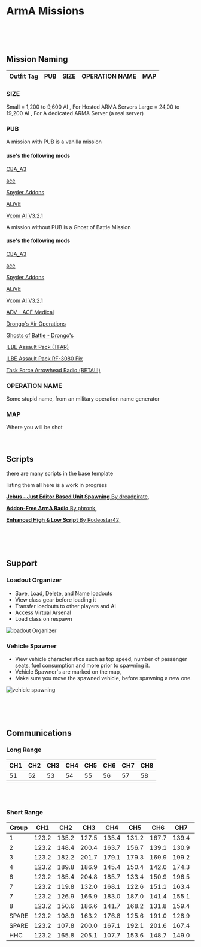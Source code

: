 # ArmA Missions
<br><br><br>
## Mission Naming
|Outfit Tag|PUB|SIZE|OPERATION NAME|MAP|
| --- | --- | --- | --- | --- |

### SIZE
Small = 1,200 to 9,600 AI , For Hosted ARMA Servers
Large = 24,00 to 19,200 AI , For A dedicated ARMA Server (a real server)

### PUB
A mission with PUB is a vanilla mission
#### use's the following mods

[CBA_A3](http://steamcommunity.com/sharedfiles/filedetails/?id=450814997)

[ace](http://steamcommunity.com/sharedfiles/filedetails/?id=463939057)

[Spyder Addons](http://steamcommunity.com/sharedfiles/filedetails/?id=579263829)

[ALiVE](http://steamcommunity.com/sharedfiles/filedetails/?id=620260972)

[Vcom AI V3.2.1](http://steamcommunity.com/sharedfiles/filedetails/?id=1645358402)

A mission without PUB is a Ghost of Battle Mission
#### use's the following mods
[CBA_A3](http://steamcommunity.com/sharedfiles/filedetails/?id=450814997)

[ace](http://steamcommunity.com/sharedfiles/filedetails/?id=463939057)

[Spyder Addons](http://steamcommunity.com/sharedfiles/filedetails/?id=579263829)

[ALiVE](http://steamcommunity.com/sharedfiles/filedetails/?id=620260972)

[Vcom AI V3.2.1](http://steamcommunity.com/sharedfiles/filedetails/?id=1645358402)

[ADV - ACE Medical](http://steamcommunity.com/sharedfiles/filedetails/?id=1353873848)

[Drongo's Air Operations](http://steamcommunity.com/sharedfiles/filedetails/?id=1533097069)

[Ghosts of Battle - Drongo's](http://steamcommunity.com/sharedfiles/filedetails/?id=1480969784)

[ILBE Assault Pack (TFAR)](http://steamcommunity.com/sharedfiles/filedetails/?id=873999690)

[ILBE Assault Pack RF-3080 Fix](http://steamcommunity.com/sharedfiles/filedetails/?id=1214067354)

[Task Force Arrowhead Radio (BETA!!!)](http://steamcommunity.com/sharedfiles/filedetails/?id=894678801)


### OPERATION NAME
Some stupid name, from an military operation name generator

### MAP
Where you will be shot
<br><br><br>
## Scripts
there are many scripts in the base template

listing them all here is a work in progress

[**Jebus - Just Editor Based Unit Spawning** By dreadpirate,](https://forums.bohemia.net/forums/topic/174661-jebus-just-editor-based-unit-spawning/)

[**Addon-Free ArmA Radio** By phronk,](https://forums.bohemia.net/forums/topic/200791-release-addon-free-arma-radio/)

[**Enhanced High & Low Script** By Rodeostar42,](https://forums.bohemia.net/forums/topic/189776-enhanced-high-low-script/)

<br><br><br>
## Support

### Loadout Organizer
- Save, Load, Delete, and Name loadouts
- View class gear before loading it
- Transfer loadouts to other players and AI
- Access Virtual Arsenal
- Load class on respawn

![loadout Organizer](https://community.bistudio.com/wikidata/images/thumb/b/b9/B_Slingload_01_Cargo_F.jpg/150px-B_Slingload_01_Cargo_F.jpg)

### Vehicle Spawner
- View vehicle characteristics such as top speed, number of passenger seats, fuel consumption and more prior to spawning it.
- Vehicle Spawner's are marked on the map,
- Make sure you move the spawned vehicle, before spawning a new one.

![vehicle spawning](https://community.bistudio.com/wikidata/images/thumb/9/9a/B_Slingload_01_Repair_F.jpg/150px-B_Slingload_01_Repair_F.jpg)




<br><br><br>
## Communications
### Long Range
| CH1 | CH2 | CH3 | CH4 | CH5 | CH6 | CH7 | CH8 |
| --- | --- | --- | --- | --- | --- | --- | --- |
|51|52|53|54|55|56|57|58|59|

<br><br>
### Short Range
|Group | CH1 | CH2 | CH3 | CH4 | CH5 | CH6 | CH7 | CH8 |
| --- | --- | --- | --- | --- | --- | --- | --- | --- |
|1 |123.2|135.2|127.5|135.4|131.2|167.7|139.4|58|
|2 |123.2|148.4|200.4|163.7|156.7|139.1|130.9|58|
|3 |123.2|182.2|201.7|179.1|179.3|169.9|199.2|58|
|4 |123.2|189.8|186.9|145.4|150.4|142.0|174.3|58|
|6 |123.2|185.4|204.8|185.7|133.4|150.9|196.5|58|
|7 |123.2|119.8|132.0|168.1|122.6|151.1|163.4|58|
|7 |123.2|126.9|166.9|183.0|187.0|141.4|155.1|58|
|8 |123.2|150.6|186.6|141.7|168.2|131.8|159.4|58|
|SPARE |123.2|108.9|163.2|176.8|125.6|191.0|128.9|58|
|SPARE |123.2|107.8|200.0|167.1|192.1|201.6|167.4|58|
|HHC |123.2|165.8|205.1|107.7|153.6|148.7|149.0|58|
